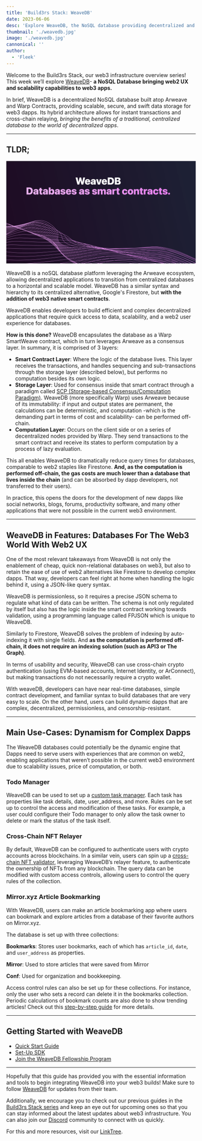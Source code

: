 ```yaml
---
title: 'Build3rs Stack: WeaveDB'
date: 2023-06-06
desc: 'Explore WeaveDB, the NoSQL database providing decentralized and scalable data storage to web3 apps with a familiar web2 experience'
thumbnail: './weavedb.jpg'
image: './weavedb.jpg'
cannonical: ''
author:
  - 'Fleek'
---
```


Welcome to the Build3rs Stack, our web3 infrastructure overview series! This week we’ll explore [WeaveDB](https://weavedb.dev/)- **a NoSQL Database bringing web2 UX and scalability capabilities to web3 apps.**

In brief, WeaveDB is a decentralized NoSQL database built atop Arweave and Warp Contracts, providing scalable, secure, and swift data storage for web3 dapps. Its hybrid architecture allows for instant transactions and cross-chain relaying, _bringing the benefits of a traditional, centralized database to the world of decentralized apps_.

---

## TLDR;

![](./weavedb-graphic.png)

WeaveDB is a noSQL database platform leveraging the Arweave ecosystem, allowing decentralized applications to transition from centralized databases to a horizontal and scalable model. WeaveDB has a similar syntax and hierarchy to its centralized alternative, Google's Firestore, but **with the addition of web3 native smart contracts**.

WeaveDB enables developers to build efficient and complex decentralized applications that require quick access to data, scalability, and a web2 user experience for databases.

**How is this done?** WeaveDB encapsulates the database as a Warp SmartWeave contract, which in turn leverages Arweave as a consensus layer. In summary, it is comprised of 3 layers:

- **Smart Contract Layer**: Where the logic of the database lives. This layer receives the transactions, and handles sequencing and sub-transactions through the storage layer (described below), but performs no computation besides its own logic.
- **Storage Layer**: Used for consensus inside that smart contract through a paradigm called [SCP (Storage-based Consensus/Computation Paradigm)](https://mirror.xyz/0xDc19464589c1cfdD10AEdcC1d09336622b282652/KCYNKCIhFvTZ1DmD7IpXr3p8di31ecC283HgMDqasmU). WeaveDB (more specifically Warp) uses Arweave because of its immutability: if input and output states are permanent, the calculations can be deterministic, and computation -which is the demanding part in terms of cost and scalability- can be performed off-chain.
- **Computation Layer**: Occurs on the client side or on a series of decentralized nodes provided by Warp. They send transactions to the smart contract and receive its states to perform computation by a process of lazy evaluation.

This all enables WeaveDB to dramatically reduce query times for databases, comparable to web2 staples like Firestone. **And, as the computation is performed off-chain, the gas costs are much lower than a database that lives inside the chain** (and can be absorbed by dapp developers, not transferred to their users).

In practice, this opens the doors for the development of new dapps like social networks, blogs, forums, productivity software, and many other applications that were not possible in the current web3 environment.

---

## WeaveDB in Features: Databases For The Web3 World With Web2 UX

One of the most relevant takeaways from WeaveDB is not only the enablement of cheap, quick non-relational databases on web3, but also to retain the ease of use of web2 alternatives like Firestore to develop complex dapps. That way, developers can feel right at home when handling the logic behind it, using a JSON-like query syntax.

WeaveDB is permissionless, so it requires a precise JSON schema to regulate what kind of data can be written. The schema is not only regulated by itself but also has the logic inside the smart contract working towards validation, using a programming language called FPJSON which is unique to WeaveDB.

Similarly to Firestore, WeaveDB solves the problem of indexing by auto-indexing it with single fields. And **as the computation is performed off-chain, it does not require an indexing solution (such as API3 or The Graph)**.

In terms of usability and security, WeaveDB can use cross-chain crypto authentication (using EVM-based accounts, Internet Identity, or ArConnect), but making transactions do not necessarily require a crypto wallet.

With weaveDB, developers can have near real-time databases, simple contract development, and familiar syntax to build databases that are very easy to scale. On the other hand, users can build dynamic dapps that are complex, decentralized, permissionless, and censorship-resistant.

---

## Main Use-Cases: Dynamism for Complex Dapps

The WeaveDB databases could potentially be the dynamic engine that Dapps need to serve users with experiences that are common on web2, enabling applications that weren’t possible in the current web3 environment due to scalability issues, price of computation, or both.

### Todo Manager

WeaveDB can be used to set up a [custom task manager](https://docs.weavedb.dev/examples/todos). Each task has properties like task details, date, user_address, and more. Rules can be set up to control the access and modification of these tasks. For example, a user could configure their Todo manager to only allow the task owner to delete or mark the status of the task itself.

### Cross-Chain NFT Relayer

By default, WeaveDB can be configured to authenticate users with crypto accounts across blockchains. In a similar vein, users can spin up a [cross-chain NFT validator](https://docs.weavedb.dev/examples/relayer-nft), leveraging WeaveDB’s relayer feature, to authenticate the ownership of NFTs from any blockchain. The query data can be modified with custom access controls, allowing users to control the query rules of the collection.

### Mirror.xyz Article Bookmarking

With WeaveDB, users can make an article bookmarking app where users can bookmark and explore articles from a database of their favorite authors on Mirror.xyz.

The database is set up with three collections:

**Bookmarks**: Stores user bookmarks, each of which has `article_id`, `date`, and `user_address` as properties.

**Mirror**: Used to store articles that were saved from Mirror

**Conf**: Used for organization and bookkeeping.

Access control rules can also be set up for these collections. For instance, only the user who sets a record can delete it in the bookmarks collection. Periodic calculations of bookmark counts are also done to show trending articles! Check out this [step-by-step guide](https://docs.weavedb.dev/examples/bookmarks) for more details.

---

## Getting Started with WeaveDB

- [Quick Start Guide](https://docs.weavedb.dev/quick-start)
- [Set-Up SDK](https://docs.weavedb.dev/sdk/setup)
- [Join the WeaveDB Fellowship Program](https://medium.com/weavedb/introducing-weavedb-fellows-7ccfadabd208)

---

Hopefully that this guide has provided you with the essential information and tools to begin integrating WeaveDB into your web3 builds! Make sure to follow [WeaveDB](https://twitter.com/weave_db) for updates from their team.

Additionally, we encourage you to check out our previous guides in the [Build3rs Stack series](/guides/) and keep an eye out for upcoming ones so that you can stay informed about the latest updates about web3 infrastructure. You can also join our [Discord](https://discord.com/invite/fleek) community to connect with us quickly.

For this and more resources, visit our [LinkTree](https://linktr.ee/fleek).

